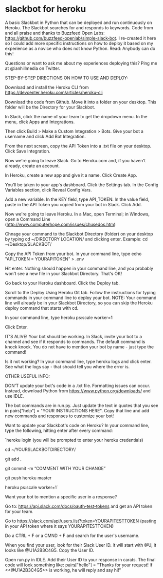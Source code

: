 # slackbot for heroku
A basic Slackbot in Python that can be deployed and run continuously on Heroku. The Slackbot searches for and responds to keywords. Code from and all praise and thanks to Buzzfeed Open Labs: https://github.com/buzzfeed-openlab/simple-slack-bot. I re-created it here so I could add more specific instructions on how to deploy it based on my experience as a novice who does not know Python. Read: Anybody can do this!

Questions or want to ask me about my experiences deploying this? Ping me at @ianhillmedia on Twitter.

STEP-BY-STEP DIRECTIONS ON HOW TO USE AND DEPLOY:

Download and install the Heroku CLI from https://devcenter.heroku.com/articles/heroku-cli

Download the code from Github. Move it into a folder on your desktop. This folder will be the Directory for your Slackbot.

In Slack, click the name of your team to get the dropdown menu. In the menu, click Apps and Integrations. 

Then click Build > Make a Custom Integration > Bots. Give your bot a username and click Add Bot Integration.

From the next screen, copy the API Token into a .txt file on your desktop. Click Save Integration.

Now we're going to leave Slack. Go to Heroku.com and, if you haven't already, create an account.

In Heroku, create a new app and give it a name. Click Create App.

You'll be taken to your app's dashboard. Click the Settings tab. In the Config Variables section, click Reveal Config Vars.

Add a new variable. In the KEY field, type API_TOKEN. In the value field, paste in the API Token you copied from your bot in Slack. Click Add.

Now we're going to leave Heroku. In a Mac, open Terminal; in Windows, open a Command Line (http://www.computerhope.com/issues/chusedos.htm)

Chnage your command to the Slackbot Directory (folder) on your desktop by typing cd ~/DIRECTORY LOCATION/ and clicking enter. Example: cd ~/Desktop/SLACKBOT/

Copy the API Token from your bot. In your command line, type echo "API_TOKEN = YOURAPITOKEN" > .env 

Hit enter. Nothing should happen in your command line, and you probably won't see a new file in your Slackbot Directory. That's OK!

Go back to your Heroku dashboard. Click the Deploy tab.

Scroll to the Deploy Using Heroku Git tab. Follow the instructions for typing commands in your command line to deploy your bot. NOTE: Your command line will already be in your Slackbot Directory, so you can skip the Heroku deploy command that starts with cd.

In your command line, type heroku ps:scale worker=1

Click Enter.

IT'S ALIVE! Your bot should be working. In Slack, invite your bot to a channel and see if it responds to commands. The default command is knock knock. You do not have to mention your bot by name - just type the command!

Is it not working? In your command line, type heroku logs and click enter. See what the logs say - that should tell you where the error is.

OTHER USEFUL INFO:

DON'T update your bot's code in a .txt file. Formatting issues can occur. Instead, download Python from https://www.python.org/downloads/ and use IDLE.

The bot commands are in run.py. Just update the text in quotes that you see in pairs["help"] = "YOUR INSTRUCTIONS HERE". Copy that line and add new commands and responses to customize your bot!

Want to update your Slackbot's code on Heroku? In your command line, type the following, hitting enter after every command:

`heroku login (you will be prompted to enter your heroku credentials)

cd ~/YOURSLACKBOTDIRECTORY/

git add .

git commit -m “COMMENT WITH YOUR CHANGE”

git push heroku master

heroku ps:scale worker=1`

Want your bot to mention a specific user in a response?

Go to: https://api.slack.com/docs/oauth-test-tokens and get an API token for your team.

Go to https://slack.com/api/users.list?token=YOURAPITESTTOKEN (pasting in your API token where it says YOURAPITESTTOKEN)

Do a CTRL + F or a CMND + F and search for the user's username.

When you find your user, look for their Slack User ID. It will start with @U, it looks like @U1A2B3C4G5. Copy the User ID.

Open run.py in IDLE. Add their User ID to your response in carats. The final code will look something like:
pairs["hello"] = "Thanks for your request! If <<@U1A2B3C4G5>> is working, he will reply and say hi!"


